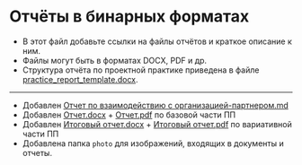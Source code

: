 # Отчёты в бинарных форматах

- В этот файл добавьте ссылки на файлы отчётов и краткое описание к ним.
- Файлы могут быть в форматах DOCX, PDF и др.
- Структура отчёта по проектной практике приведена в файле [practice_report_template.docx](practice_report_template.docx).
---
- Добавлен [Отчет по взаимодействию с организацией-партнером.md]()
- Добавлен [Отчет.docx](https://github.com/UliPi29/Project-pract/blob/master/reports/Отчёт.docx) + [Отчет.pdf](https://github.com/UliPi29/Project-pract/blob/master/reports/Отчёт.pdf) по базовой части ПП
- Добавлен [Итоговый отчет.docx](https://github.com/UliPi29/Project-pract/blob/master/reports/Итоговый%20отчет.docx) + [Итоговый отчет.pdf]() по вариативной части ПП
- Добавлена папка `photo` для изображений, входящих в документы и отчеты.
